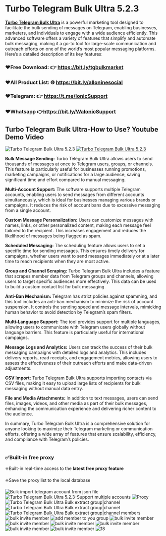 #  Turbo Telegram Bulk Ultra 5.2.3

**[Turbo Telegram Bulk Ultra](https://bit.ly/tgbulkmarket)** is a powerful marketing tool designed to facilitate the bulk sending of messages on Telegram, enabling businesses, marketers, and individuals to engage with a wide audience efficiently. This advanced software offers a variety of features that simplify and automate bulk messaging, making it a go-to tool for large-scale communication and outreach efforts on one of the world’s most popular messaging platforms. Here’s a detailed description of its key features:

### ❤️Free Download: 👉  https://bit.ly/tgbulkmarket
### ❤️All Product List: 🌐 https://bit.ly/alloninesocial
### ❤️Telegram:           👉 https://t.me/IonicSupport   
### ❤️Whatsapp          👉https://bit.ly/WaIonicSupport

### <h2><strong>Turbo Telegram Bulk Ultra-How to Use? Youtube Demo Video</strong></h2>
<img src="https://i.ibb.co/xzxBQWw/ytbdemo.png" alt="Turbo Telegram Bulk Ultra 5.2.3"  />
<a href="https://youtu.be/MQUel_jKCBU" target="_blank"> <img src="https://i.ibb.co/S0yZv2r/watchbtn.jpg" alt="Turbo Telegram Bulk Ultra 5.2.3" /></a>

**Bulk Message Sending:** Turbo Telegram Bulk Ultra allows users to send thousands of messages at once to Telegram users, groups, or channels. This feature is particularly useful for businesses running promotions, marketing campaigns, or notifications for a large audience, saving significant time and effort compared to manual messaging.

**Multi-Account Support:** The software supports multiple Telegram accounts, enabling users to send messages from different accounts simultaneously, which is ideal for businesses managing various brands or campaigns. It reduces the risk of account bans due to excessive messaging from a single account.

**Custom Message Personalization:** Users can customize messages with names, links, or other personalized content, making each message feel tailored to the recipient. This increases engagement and reduces the likelihood of messages being flagged as spam.

**Scheduled Messaging:** The scheduling feature allows users to set a specific time for sending messages. This ensures timely delivery for campaigns, whether users want to send messages immediately or at a later time to reach recipients when they are most active.

**Group and Channel Scraping:** Turbo Telegram Bulk Ultra includes a feature that scrapes member data from Telegram groups and channels, allowing users to target specific audiences more effectively. This data can be used to build a custom contact list for bulk messaging.

**Anti-Ban Mechanism:** Telegram has strict policies against spamming, and this tool includes an anti-ban mechanism to minimize the risk of account suspension. It controls the sending speed and message intervals, mimicking human behavior to avoid detection by Telegram’s spam filters.

**Multi-Language Support:** The tool provides support for multiple languages, allowing users to communicate with Telegram users globally without language barriers. This feature is particularly useful for international campaigns.

**Message Logs and Analytics:** Users can track the success of their bulk messaging campaigns with detailed logs and analytics. This includes delivery reports, read receipts, and engagement metrics, allowing users to assess the effectiveness of their outreach efforts and make data-driven adjustments.

**CSV Import:** Turbo Telegram Bulk Ultra supports importing contacts via CSV files, making it easy to upload large lists of recipients for bulk messaging without manual data entry.

**File and Media Attachments:** In addition to text messages, users can send files, images, videos, and other media as part of their bulk messages, enhancing the communication experience and delivering richer content to the audience.

In summary, Turbo Telegram Bulk Ultra is a comprehensive solution for anyone looking to maximize their Telegram marketing or communication efforts, offering a wide array of features that ensure scalability, efficiency, and compliance with Telegram’s policies.



# <h3><strong>✅Built-in free proxy</strong></h3>
<p>✳️Built-in real-time access to the <strong>latest free proxy feature</strong></p>
<p>✳️Save the proxy list to the local database</p>


<img src="https://i.ibb.co/qWRBz12/02.png" alt="Bulk import telegram account from json file" />
<img src="https://i.ibb.co/m8ZZygv/06.png" alt="Turbo Telegram Bulk Ultra 5.2.3-Support multiple accounts" />
<img src="https://i.ibb.co/d4bGn7K/07.png" alt="Proxy" />
<img src="https://i.ibb.co/Kmhkdw0/08.png" alt="Turbo Telegram Bulk Ultra Bulk extract group|channel" />
<img src="https://i.ibb.co/myqj014/09.png" alt="Turbo Telegram Bulk Ultra Bulk extract group|channel" />
<img src="https://i.ibb.co/Cnj1jTk/10.png" alt="Turbo Telegram Bulk Ultra Bulk extract group|channel members" />
<img src="https://i.ibb.co/pLDxK5h/11.png" alt="bulk invite member" />
<img src="https://i.ibb.co/0yZ9P0h/12.png" alt="add member to you group" />
<img src="https://i.ibb.co/BZ17cWq/13.png" alt="bulk invite member" />
<img src="https://i.ibb.co/X8pW8Yr/14.png" alt="bulk invite member" />
<img src="https://i.ibb.co/QJ76QMJ/15.png" alt="bulk invite member" />
<img src="https://i.ibb.co/BZ17cWq/13.png" alt="bulk invite member" />
<img src="https://i.ibb.co/3Bn3yW0/16.png" alt="bulk invite member" />
<img src="https://i.ibb.co/1KCcyqX/17.png" alt="bulk invite member" />
<img src="https://i.ibb.co/3cKbjX2/18.png" alt="18" />
